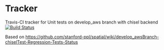 # Tracker
Travis-CI tracker for Unit tests on develop_aws branch with chisel backend
[![Build Status](https://travis-ci.org/mattfel1/Tracker.svg?branch=ClassUnit-Branchdevelop_aws-Backendchisel-Tracker)](https://travis-ci.org/mattfel1/Tracker)

Based on https://github.com/stanford-ppl/spatial/wiki/develop_awsBranch-chiselTest-Regression-Tests-Status
